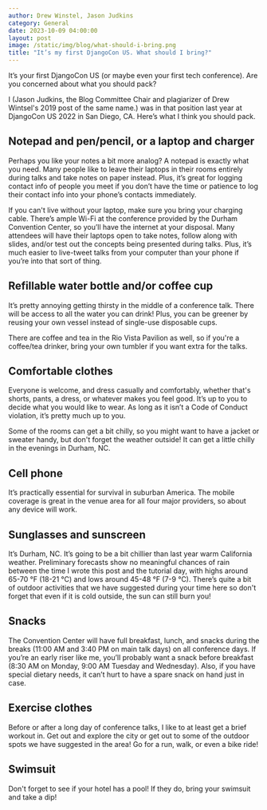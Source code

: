 ```yaml
---
author: Drew Winstel, Jason Judkins
category: General
date: 2023-10-09 04:00:00
layout: post
image: /static/img/blog/what-should-i-bring.png
title: "It’s my first DjangoCon US. What should I bring?"
---
```


It’s your first DjangoCon US (or maybe even your first tech conference). Are you concerned about what you should pack?

I (Jason Judkins, the Blog Committee Chair and plagiarizer of Drew Wintsel's 2019 post of the same name.) was in that position last year at DjangoCon US 2022 in San Diego, CA.  Here’s what I think you should pack.

## Notepad and pen/pencil, or a laptop and charger
Perhaps you like your notes a bit more analog? A notepad is exactly what you need. Many people like to leave their laptops in their rooms entirely during talks and take notes on paper instead. Plus, it’s great for logging contact info of people you meet if you don’t have the time or patience to log their contact info into your phone’s contacts immediately.

If you can't live without your laptop, make sure you bring your charging cable. There’s ample Wi-Fi at the conference provided by the Durham Convention Center, so you’ll have the internet at your disposal. Many attendees will have their laptops open to take notes, follow along with slides, and/or test out the concepts being presented during talks. Plus, it’s much easier to live-tweet talks from your computer than your phone if you’re into that sort of thing.

## Refillable water bottle and/or coffee cup
It’s pretty annoying getting thirsty in the middle of a conference talk. There will be access to all the water you can drink! Plus, you can be greener by reusing your own vessel instead of single-use disposable cups.

There are coffee and tea in the Rio Vista Pavilion as well, so if you're a coffee/tea drinker, bring your own tumbler if you want extra for the talks.

## Comfortable clothes
Everyone is welcome, and dress casually and comfortably, whether that's shorts, pants, a dress, or whatever makes you feel good. It’s up to you to decide what you would like to wear. As long as it isn’t a Code of Conduct violation, it’s pretty much up to you.

Some of the rooms can get a bit chilly, so you might want to have a jacket or sweater handy, but don't forget the weather outside!  It can get a little chilly in the evenings in Durham, NC.

## Cell phone
It’s practically essential for survival in suburban America. The mobile coverage is great in the venue area for all four major providers, so about any device will work.

## Sunglasses and sunscreen
It’s Durham, NC. It’s going to be a bit chillier than last year warm California weather. Preliminary forecasts show no meaningful chances of rain between the time I wrote this post and the tutorial day, with highs around 65-70 °F (18-21 °C) and lows around 45-48 °F (7-9 °C). There’s quite a bit of outdoor activities that we have suggested during your time here so don't forget that even if it is cold outside, the sun can still burn you!

## Snacks
The Convention Center will have full breakfast, lunch, and snacks during the breaks (11:00 AM and 3:40 PM on main talk days) on all conference days. If you’re an early riser like me, you’ll probably want a snack before breakfast (8:30 AM on Monday, 9:00 AM Tuesday and Wednesday). Also, if you have special dietary needs, it can’t hurt to have a spare snack on hand just in case.

## Exercise clothes
Before or after a long day of conference talks, I like to at least get a brief workout in. Get out and explore the city or get out to some of the outdoor spots we have suggested in the area! Go for a run, walk, or even a bike ride!

## Swimsuit
Don't forget to see if your hotel has a pool! If they do, bring your swimsuit and take a dip!
